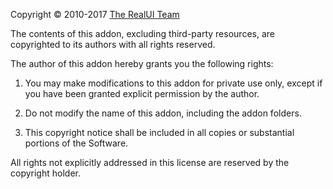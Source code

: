 ﻿Copyright © 2010-2017 [The RealUI Team](http://www.wowinterface.com/downloads/fileinfo.php?id=16068)

The contents of this addon, excluding third-party resources, are
copyrighted to its authors with all rights reserved.

The author of this addon hereby grants you the following rights:

1. You may make modifications to this addon for private use only, except
   if you have been granted explicit permission by the author.

2. Do not modify the name of this addon, including the addon folders.

3. This copyright notice shall be included in all copies or substantial
   portions of the Software.

All rights not explicitly addressed in this license are reserved by
the copyright holder.
